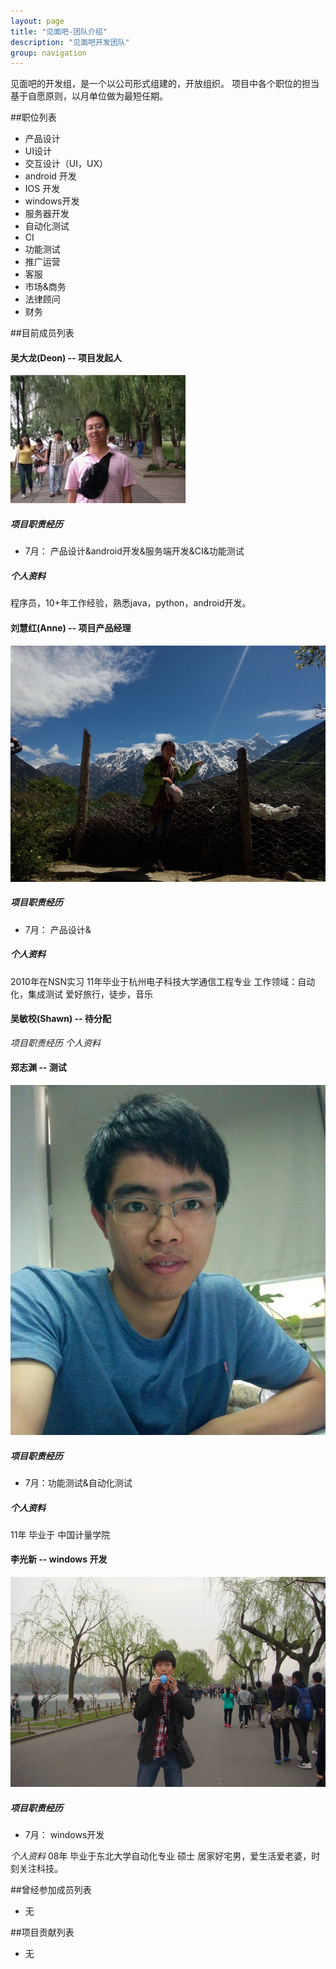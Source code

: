 ```yaml
---
layout: page
title: "见面吧-团队介绍"
description: "见面吧开发团队"
group: navigation
---
```

见面吧的开发组，是一个以公司形式组建的，开放组织。
项目中各个职位的担当基于自愿原则，以月单位做为最短任期。

##职位列表
*  产品设计
*  UI设计
*  交互设计（UI，UX）
*  android 开发
*  IOS 开发
*  windows开发
*  服务器开发 
*  自动化测试
*  CI
*  功能测试
*  推广运营
*  客服
*  市场&商务
*  法律顾问
*  财务

##目前成员列表


#### 吴大龙(Deon) -- 项目发起人
![吴大龙](/images/deonwu.png)

##### 项目职责经历
* 7月： 产品设计&android开发&服务端开发&CI&功能测试

##### 个人资料
程序员，10+年工作经验，熟悉java，python，android开发。 


#### 刘慧红(Anne) -- 项目产品经理
![刘慧红](/images/Anne.jpg)
##### 项目职责经历 
* 7月： 产品设计&

##### 个人资料
2010年在NSN实习
11年毕业于杭州电子科技大学通信工程专业
工作领域：自动化，集成测试
爱好旅行，徒步，音乐


#### 吴敏校(Shawn) -- 待分配
*项目职责经历* 
*个人资料* 

#### 郑志渊 -- 测试

![郑志渊](/images/Jerry.jpg)

##### 项目职责经历
* 7月：功能测试&自动化测试

##### 个人资料
11年 毕业于 中国计量学院


#### 李光新 -- windows 开发
![李光新](/images/李光新.jpg)


##### 项目职责经历
* 7月： windows开发

*个人资料* 
08年 毕业于东北大学自动化专业 硕士
居家好宅男，爱生活爱老婆，时刻关注科技。

##曾经参加成员列表
* 无

##项目贡献列表
* 无
 
